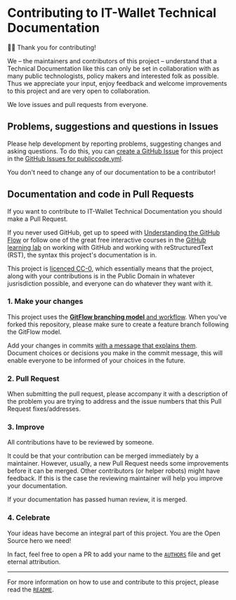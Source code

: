 # Contributing to IT-Wallet Technical Documentation

🙇‍♀️ Thank you for contributing!

We – the maintainers and contributors of this project – understand that a Technical Documentation like this can only be set in collaboration with as many public technologists, policy makers and interested folk as possible. Thus we appreciate your input, enjoy feedback and welcome improvements to this project and are very open to collaboration.

We love issues and pull requests from everyone.

## Problems, suggestions and questions in Issues

Please help development by reporting problems, suggesting changes and asking questions. To do this, you can [create a GitHub Issue](https://help.github.com/articles/creating-an-issue/) for this project in the [GitHub Issues for publiccode.yml](https://github.com/italia/publiccode.yml/issues).

You don't need to change any of our documentation to be a contributor!

## Documentation and code in Pull Requests

If you want to contribute to IT-Wallet Technical Documentation you should make a Pull Request. 

If you never used GitHub, get up to speed with [Understanding the GitHub Flow](https://guides.github.com/introduction/flow/) or follow one of the great free interactive courses in the [GitHub learning lab](https://lab.github.com/) on working with GitHub and working with reStructuredText (RST), the syntax this project's documentation is in.

This project is [licenced CC-0](LICENSE), which essentially means that the project, along with your contributions is in the Public Domain in whatever jusrisdiction possible, and everyone can do whatever they want with it.

### 1. Make your changes

This project uses the [**GitFlow branching model** and workflow](http://nvie.com/posts/a-successful-git-branching-model/). When you've forked this repository, please make sure to create a feature branch following the GitFlow model.

Add your changes in commits [with a message that explains them](https://robots.thoughtbot.com/5-useful-tips-for-a-better-commit-message). Document choices or decisions you make in the commit message, this will enable everyone to be informed of your choices in the future.

### 2. Pull Request

When submitting the pull request, please accompany it with a description of the problem you are trying to address and the issue numbers that this Pull Request fixes/addresses.

### 3. Improve

All contributions have to be reviewed by someone.

It could be that your contribution can be merged immediately by a maintainer. However, usually, a new Pull Request needs some improvements before it can be merged. Other contributors (or helper robots) might have feedback. If this is the case the reviewing maintainer will help you improve your documentation.

If your documentation has passed human review, it is merged.

### 4. Celebrate

Your ideas have become an integral part of this project. You are the Open Source hero we need! 

In fact, feel free to open a PR to add your name to the [`AUTHORS`](AUTHORS.md) file and get eternal attribution.

---

For more information on how to use and contribute to this project, please read the [`README`](README.md).
